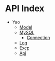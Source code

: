 API Index
=========

* Yao
    * [Model](Yao-Model.md)
    * [MySQL](Yao-MySQL.md)
        * [Connection](Yao-MySQL-Connection.md)
    * [Log](Yao-Log.md)
    * [Excp](Yao-Excp.md)
    * [Api](Yao-Api.md)

